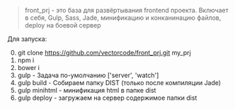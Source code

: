 > front_prj - это база для развёртывания frontend проекта. Включает в себя, Gulp, Sass, Jade, минификацию и конканинацию файлов, deploy на боевой сервер

Для запуска:

0. git clone https://github.com/vectorcode/front_prj.git my_prj
1. npm i
2. bower i
3. gulp - Задача по-умолчанию ['server', 'watch']
4. gulp build - Собираем папку DIST (только после компиляции Jade)
5. gulp minihtml - минификация html в папке dist
6. gulp deploy - загружаем на сервер содержимое папки dist


